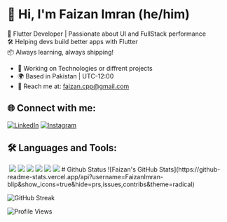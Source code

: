 # 👋 Hi, I'm Faizan Imran (he/him)

🚀 Flutter Developer | Passionate about UI and FullStack performance  
🛠️ Helping devs build better apps with Flutter  
📦 Always learning, always shipping!

- 💼 Working on Technologies or diffrent projects
- 🌍 Based in Pakistan | UTC-12:00  
- 📧 Reach me at: [faizan.cpp@gmail.com](mailto:faizan.cpp@gmail.com)

## 🌐 Connect with me:
[![LinkedIn](https://img.shields.io/badge/LinkedIn-blue?logo=linkedin)](https://www.linkedin.com/in/your-profile)
[![Instagram](https://img.shields.io/badge/Instagram-pink?logo=instagram)](https://www.instagram.com/yourprofile)

## 🛠️ Languages and Tools:
<img scr="https://raw.githubusercontent.com/tandpfun/skill-icons/65dea6c4eaca7da319e552c09f4cf5a9a8dab2c8/icons/Github-Dark.svg"/>
<img src="https://img.shields.io/badge/Flutter-02569B?style=for-the-badge&logo=flutter&logoColor=white"/>    <img src="https://img.shields.io/badge/Dart-0175C2?style=for-the-badge&logo=dart&logoColor=white"/>    <img src="https://img.shields.io/badge/Firebase-ffca28?style=for-the-badge&logo=firebase&logoColor=black"/>    <img src="https://img.shields.io/badge/GitHub-100000?style=for-the-badge&logo=github&logoColor=white"/>    <img src="https://img.shields.io/badge/AdobeXD-ff61f6?style=for-the-badge&logo=adobexd&logoColor=white"/>    <img src="https://img.shields.io/badge/VSCode-007ACC?style=for-the-badge&logo=visual-studio-code&logoColor=white"/>
# Github Status
![Faizan's GitHub Stats](https://github-readme-stats.vercel.app/api?username=FaizanImran-blip&show_icons=true&hide=prs,issues,contribs&theme=radical)

![GitHub Streak](https://github-readme-streak-stats.herokuapp.com/?user=FaizanImran-blip&theme=radical)

![Profile Views](https://komarev.com/ghpvc/?username=junaidjameel&color=blue)
